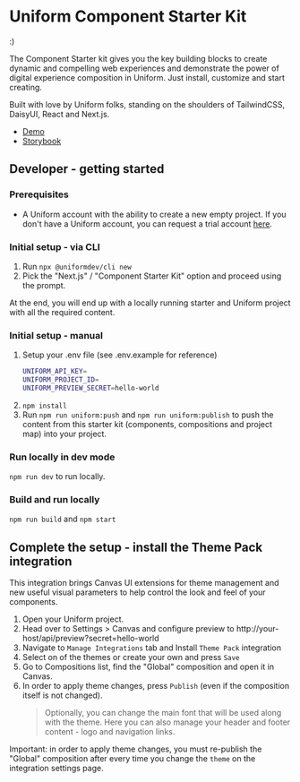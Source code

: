 # Uniform Component Starter Kit

:)

The Component Starter kit gives you the key building blocks to create dynamic and compelling web experiences and demonstrate the power of digital experience composition in Uniform. Just install, customize and start creating.

Built with love by Uniform folks, standing on the shoulders of TailwindCSS, DaisyUI, React and Next.js.

- [Demo](https://components.uniform.app/)
- [Storybook](https://components-storybook.uniform.app/)

## Developer - getting started

### Prerequisites

- A Uniform account with the ability to create a new empty project. If you don't have a Uniform account, you can request a trial account [here](https://uniform.dev/try?utm_source=component-starter-kit).

### Initial setup - via CLI

1. Run `npx @uniformdev/cli new`
1. Pick the "Next.js" / "Component Starter Kit" option and proceed using the prompt.

At the end, you will end up with a locally running starter and Uniform project with all the required content.

### Initial setup - manual

1. Setup your .env file (see .env.example for reference)
   ```bash
   UNIFORM_API_KEY=
   UNIFORM_PROJECT_ID=
   UNIFORM_PREVIEW_SECRET=hello-world
   ```
2. `npm install`
3. Run `npm run uniform:push` and `npm run uniform:publish` to push the content from this starter kit (components, compositions and project map) into your project.

### Run locally in dev mode

`npm run dev` to run locally.

### Build and run locally

`npm run build` and `npm start`

## Complete the setup - install the Theme Pack integration

This integration brings Canvas UI extensions for theme management and new useful visual parameters to help control the look and feel of your components.

1. Open your Uniform project.
1. Head over to Settings > Canvas and configure preview to http://your-host/api/preview?secret=hello-world
1. Navigate to `Manage Integrations` tab and Install `Theme Pack` integration
1. Select on of the themes or create your own and press `Save`
1. Go to Compositions list, find the "Global" composition and open it in Canvas.
1. In order to apply theme changes, press `Publish` (even if the composition itself is not changed).
   > Optionally, you can change the main font that will be used along with the theme.
   > Here you can also manage your header and footer content - logo and navigation links.

Important: in order to apply theme changes, you must re-publish the "Global" composition after every time you change the `theme` on the integration settings page.
